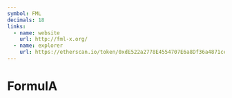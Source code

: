 ```yaml
---
symbol: FML
decimals: 18
links:
  - name: website
    url: http://fml-x.org/
  - name: explorer
    url: https://etherscan.io/token/0xdE522a2778E4554707E6a8Df36a4871ce9967BB5
---
```


# FormulA
